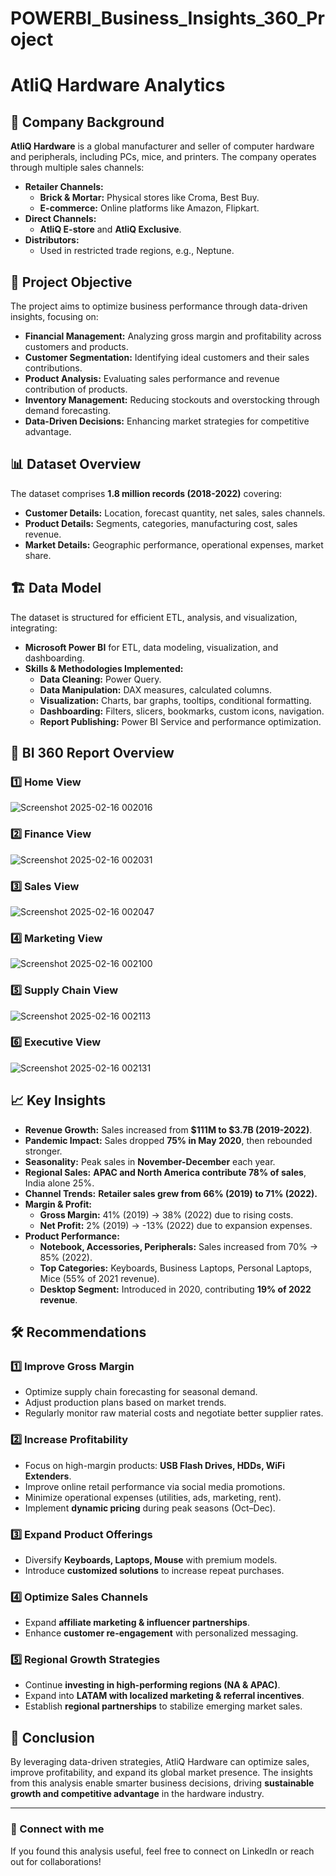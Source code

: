 # POWERBI_Business_Insights_360_Project

# AtliQ Hardware Analytics

## 📌 Company Background
**AtliQ Hardware** is a global manufacturer and seller of computer hardware and peripherals, including PCs, mice, and printers. The company operates through multiple sales channels:

- **Retailer Channels:**
  - **Brick & Mortar:** Physical stores like Croma, Best Buy.
  - **E-commerce:** Online platforms like Amazon, Flipkart.
- **Direct Channels:**
  - **AtliQ E-store** and **AtliQ Exclusive**.
- **Distributors:**
  - Used in restricted trade regions, e.g., Neptune.

## 🎯 Project Objective
The project aims to optimize business performance through data-driven insights, focusing on:
- **Financial Management:** Analyzing gross margin and profitability across customers and products.
- **Customer Segmentation:** Identifying ideal customers and their sales contributions.
- **Product Analysis:** Evaluating sales performance and revenue contribution of products.
- **Inventory Management:** Reducing stockouts and overstocking through demand forecasting.
- **Data-Driven Decisions:** Enhancing market strategies for competitive advantage.

## 📊 Dataset Overview
The dataset comprises **1.8 million records (2018-2022)** covering:
- **Customer Details:** Location, forecast quantity, net sales, sales channels.
- **Product Details:** Segments, categories, manufacturing cost, sales revenue.
- **Market Details:** Geographic performance, operational expenses, market share.

## 🏗 Data Model
The dataset is structured for efficient ETL, analysis, and visualization, integrating:
- **Microsoft Power BI** for ETL, data modeling, visualization, and dashboarding.
- **Skills & Methodologies Implemented:**
  - **Data Cleaning:** Power Query.
  - **Data Manipulation:** DAX measures, calculated columns.
  - **Visualization:** Charts, bar graphs, tooltips, conditional formatting.
  - **Dashboarding:** Filters, slicers, bookmarks, custom icons, navigation.
  - **Report Publishing:** Power BI Service and performance optimization.

## 📑 BI 360 Report Overview
### 1️⃣ Home View

![Screenshot 2025-02-16 002016](https://github.com/user-attachments/assets/8c738a96-4b0a-4f70-b6e2-9e68c9443575)


### 2️⃣ Finance View

![Screenshot 2025-02-16 002031](https://github.com/user-attachments/assets/3879528b-0332-403d-af30-d4d1e76dfd2c)


### 3️⃣ Sales View

![Screenshot 2025-02-16 002047](https://github.com/user-attachments/assets/704c96fc-eefa-4687-be35-dbdbb9288945)


### 4️⃣ Marketing View

![Screenshot 2025-02-16 002100](https://github.com/user-attachments/assets/2c96b5a1-2b5d-4286-9cd5-dd0df6ff4b18)


### 5️⃣ Supply Chain View

![Screenshot 2025-02-16 002113](https://github.com/user-attachments/assets/7d324971-d16a-4036-b698-08e5e146cadc)


### 6️⃣ Executive View

![Screenshot 2025-02-16 002131](https://github.com/user-attachments/assets/c081d6af-e8cd-455a-b3d3-61140f0abacc)


## 📈 Key Insights
- **Revenue Growth:** Sales increased from **$111M to $3.7B (2019-2022)**.
- **Pandemic Impact:** Sales dropped **75% in May 2020**, then rebounded stronger.
- **Seasonality:** Peak sales in **November-December** each year.
- **Regional Sales:** **APAC and North America contribute 78% of sales**, India alone 25%.
- **Channel Trends:** **Retailer sales grew from 66% (2019) to 71% (2022).**
- **Margin & Profit:**
  - **Gross Margin:** 41% (2019) → 38% (2022) due to rising costs.
  - **Net Profit:** 2% (2019) → -13% (2022) due to expansion expenses.
- **Product Performance:**
  - **Notebook, Accessories, Peripherals:** Sales increased from 70% → 85% (2022).
  - **Top Categories:** Keyboards, Business Laptops, Personal Laptops, Mice (55% of 2021 revenue).
  - **Desktop Segment:** Introduced in 2020, contributing **19% of 2022 revenue**.

## 🛠 Recommendations
### 1️⃣ **Improve Gross Margin**
- Optimize supply chain forecasting for seasonal demand.
- Adjust production plans based on market trends.
- Regularly monitor raw material costs and negotiate better supplier rates.

### 2️⃣ **Increase Profitability**
- Focus on high-margin products: **USB Flash Drives, HDDs, WiFi Extenders**.
- Improve online retail performance via social media promotions.
- Minimize operational expenses (utilities, ads, marketing, rent).
- Implement **dynamic pricing** during peak seasons (Oct–Dec).

### 3️⃣ **Expand Product Offerings**
- Diversify **Keyboards, Laptops, Mouse** with premium models.
- Introduce **customized solutions** to increase repeat purchases.

### 4️⃣ **Optimize Sales Channels**
- Expand **affiliate marketing & influencer partnerships**.
- Enhance **customer re-engagement** with personalized messaging.

### 5️⃣ **Regional Growth Strategies**
- Continue **investing in high-performing regions (NA & APAC)**.
- Expand into **LATAM with localized marketing & referral incentives**.
- Establish **regional partnerships** to stabilize emerging market sales.

## 🚀 Conclusion
By leveraging data-driven strategies, AtliQ Hardware can optimize sales, improve profitability, and expand its global market presence. The insights from this analysis enable smarter business decisions, driving **sustainable growth and competitive advantage** in the hardware industry.

---
### 🔗 Connect with me
If you found this analysis useful, feel free to connect on LinkedIn or reach out for collaborations!
